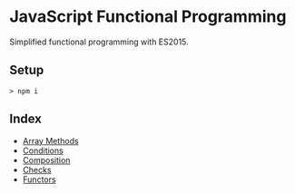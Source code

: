 # JavaScript Functional Programming

Simplified functional programming with ES2015.

## Setup

`> npm i`

## Index

* [Array Methods](examples/array/index.md)
* [Conditions](examples/conditions/index.md)
* [Composition](examples/composition/index.md)
* [Checks](examples/checks/index.md)
* [Functors](examples/functors/index.md)

